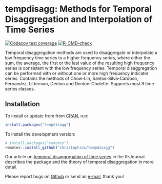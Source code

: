 
<!-- README.md is generated from README.Rmd. Please edit that file -->

# tempdisagg: Methods for Temporal Disaggregation and Interpolation of Time Series

<!-- badges: start -->

[![Codecov test
coverage](https://codecov.io/gh/christophsax/tempdisagg/branch/main/graph/badge.svg)](https://app.codecov.io/gh/christophsax/tempdisagg?branch=main)
[![R-CMD-check](https://github.com/christophsax/tempdisagg/actions/workflows/R-CMD-check.yaml/badge.svg)](https://github.com/christophsax/tempdisagg/actions/workflows/R-CMD-check.yaml)
<!-- badges: end -->

Temporal disaggregation methods are used to disaggregate or interpolate
a low frequency time series to a higher frequency series, where either
the sum, the average, the first or the last value of the resulting high
frequency series is consistent with the low frequency series. Temporal
disaggregation can be performed with or without one or more high
frequency indicator series. Contains the methods of Chow-Lin,
Santos-Silva-Cardoso, Fernandez, Litterman, Denton and Denton-Cholette.
Supports most R time series classes.

## Installation

To install or update from from
[CRAN](https://cran.r-project.org/package=tempdisagg), run:

``` r
install.packages("tempdisagg")
```

To install the development version:

``` r
# install.packages("remotes")
remotes::install_github("christophsax/tempdisagg")
```

Our article on [temporal disaggregation of time
series](https://journal.r-project.org/archive/2013-2/sax-steiner.pdf) in
the R-Journal describes the package and the theory of temporal
disaggregation in more detail.

Please report bugs on
[Github](https://github.com/christophsax/tempdisagg) or send an
[e-mail](mailto:christoph.sax@gmail.com), thank you!

